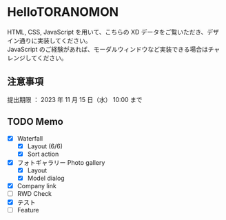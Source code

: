 # HelloTORANOMON
HTML, CSS, JavaScript を用いて、こちらの XD データをご覧いただき、デザイン通りに実装してください。  
JavaScript のご経験があれば、モーダルウィンドウなど実装できる場合はチャレンジしてください。 

## 注意事項
提出期限 ： 2023 年 11 月 15 日（水） 10:00 まで

## TODO Memo
- [X] Waterfall
    - [X] Layout (6/6)
    - [X] Sort action
- [X] フォトギャラリー Photo gallery
    - [X] Layout
    - [X] Model dialog
- [X] Company link
- [ ] RWD Check
- [X] テスト
- [ ] Feature
